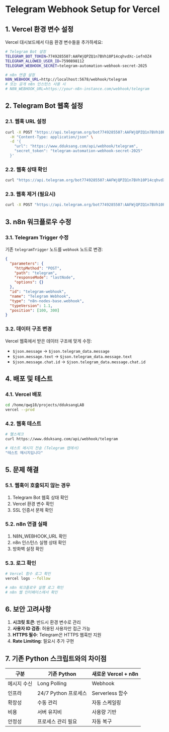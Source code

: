 # Telegram Webhook Setup for Vercel

## 1. Vercel 환경 변수 설정

Vercel 대시보드에서 다음 환경 변수들을 추가하세요:

```bash
# Telegram Bot 설정
TELEGRAM_BOT_TOKEN=7749285507:AAFWjQPZQ1n7BVh10P14cqhvdXc-iefnOZ4
TELEGRAM_ALLOWED_USER_ID=7590898112
TELEGRAM_WEBHOOK_SECRET=telegram-automation-webhook-secret-2025

# n8n 연결 설정
N8N_WEBHOOK_URL=http://localhost:5678/webhook/telegram
# 또는 공개 n8n 인스턴스 사용 시
# N8N_WEBHOOK_URL=https://your-n8n-instance.com/webhook/telegram
```

## 2. Telegram Bot 웹훅 설정

### 2.1. 웹훅 URL 설정

```bash
curl -X POST "https://api.telegram.org/bot7749285507:AAFWjQPZQ1n7BVh10P14cqhvdXc-iefnOZ4/setWebhook" \
  -H "Content-Type: application/json" \
  -d '{
    "url": "https://www.dduksang.com/api/webhook/telegram",
    "secret_token": "telegram-automation-webhook-secret-2025"
  }'
```

### 2.2. 웹훅 상태 확인

```bash
curl "https://api.telegram.org/bot7749285507:AAFWjQPZQ1n7BVh10P14cqhvdXc-iefnOZ4/getWebhookInfo"
```

### 2.3. 웹훅 제거 (필요시)

```bash
curl -X POST "https://api.telegram.org/bot7749285507:AAFWjQPZQ1n7BVh10P14cqhvdXc-iefnOZ4/deleteWebhook"
```

## 3. n8n 워크플로우 수정

### 3.1. Telegram Trigger 수정

기존 `telegramTrigger` 노드를 `webhook` 노드로 변경:

```json
{
  "parameters": {
    "httpMethod": "POST",
    "path": "telegram",
    "responseMode": "lastNode",
    "options": {}
  },
  "id": "telegram-webhook",
  "name": "Telegram Webhook",
  "type": "n8n-nodes-base.webhook",
  "typeVersion": 1.1,
  "position": [100, 300]
}
```

### 3.2. 데이터 구조 변경

Vercel 웹훅에서 받은 데이터 구조에 맞게 수정:

- `$json.message` → `$json.telegram_data.message`
- `$json.message.text` → `$json.telegram_data.message.text`
- `$json.message.chat.id` → `$json.telegram_data.message.chat.id`

## 4. 배포 및 테스트

### 4.1. Vercel 배포

```bash
cd /home/qwg18/projects/dduksangLAB
vercel --prod
```

### 4.2. 웹훅 테스트

```bash
# 헬스체크
curl https://www.dduksang.com/api/webhook/telegram

# 테스트 메시지 전송 (Telegram 앱에서)
"테스트 메시지입니다"
```

## 5. 문제 해결

### 5.1. 웹훅이 호출되지 않는 경우

1. Telegram Bot 웹훅 상태 확인
2. Vercel 환경 변수 확인
3. SSL 인증서 문제 확인

### 5.2. n8n 연결 실패

1. N8N_WEBHOOK_URL 확인
2. n8n 인스턴스 실행 상태 확인
3. 방화벽 설정 확인

### 5.3. 로그 확인

```bash
# Vercel 함수 로그 확인
vercel logs --follow

# n8n 워크플로우 실행 로그 확인
# n8n 웹 인터페이스에서 확인
```

## 6. 보안 고려사항

1. **시크릿 토큰**: 반드시 환경 변수로 관리
2. **사용자 ID 검증**: 허용된 사용자만 접근 가능
3. **HTTPS 필수**: Telegram은 HTTPS 웹훅만 지원
4. **Rate Limiting**: 필요시 추가 구현

## 7. 기존 Python 스크립트와의 차이점

| 구분        | 기존 Python          | 새로운 Vercel + n8n |
| ----------- | -------------------- | ------------------- |
| 메시지 수신 | Long Polling         | Webhook             |
| 인프라      | 24/7 Python 프로세스 | Serverless 함수     |
| 확장성      | 수동 관리            | 자동 스케일링       |
| 비용        | 서버 유지비          | 사용량 기반         |
| 안정성      | 프로세스 관리 필요   | 자동 복구           |
